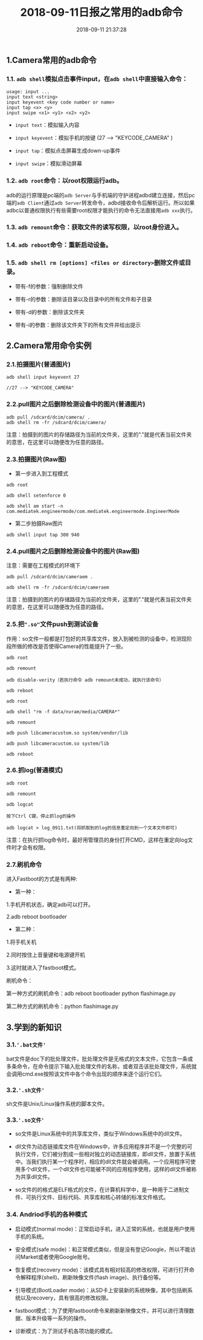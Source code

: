 ﻿---
title: 2018-09-11日报之常用的adb命令
comments: true
date: 2018-09-11 21:37:28
categories: 博客列表
tags: Camera tuning小组日报
about:

---

## 1.Camera常用的adb命令

### 1.1. `adb shell`模拟点击事件input，在`adb shell`中直接输入命令：

```
usage: input ...
input text <string>
input keyevent <key code number or name>
input tap <x> <y>
input swipe <x1> <y1> <x2> <y2>
```

* `input text`：模拟输入内容

* `input keyevent`：模拟手机的按键 (27 --> "KEYCODE_CAMERA" )

* `input tap`：模拟点击屏幕生成down-up事件

* `input swipe`：模拟滑动屏幕

### 1.2. `adb root`命令：以root权限运行adb。

adb的运行原理是pc端的`adb Server`与手机端的守护进程adbd建立连接，然后pc端的`adb Client`通过`adb Server`转发命令，adbd接收命令后解析运行。所以如果adbc以普通权限执行有些需要root权限才能执行的命令无法直接用`adb xxx`执行。

### 1.3. `adb remount`命令：获取文件的读写权限，以root身份进入。

### 1.4. `adb reboot`命令：重新启动设备。

### 1.5. `adb shell rm [options] <files or directory>`删除文件或目录。

* 带有-f的参数：强制删除文件

* 带有-r的参数：删除该目录以及目录中的所有文件和子目录

* 带有-d的参数：删除该文件夹

* 带有-i的参数：删除该文件夹下的所有文件并给出提示

## 2.Camera常用命令实例

### 2.1.拍摄图片(普通图片)

```
adb shell input keyevent 27

//27 --> "KEYCODE_CAMERA"
```

### 2.2.pull图片之后删除检测设备中的图片(普通图片)

```
adb pull /sdcard/dcim/camera/ .
adb shell rm -fr /sdcard/dcim/camera/
```

注意：拍摄到的图片的存储路径为当前的文件夹，这里的"."就是代表当前文件夹的意思，在这里可以随便改为任意的路径。

### 2.3.拍摄图片(Raw图)

* 第一步进入到工程模式

```
adb root

adb shell setenforce 0

adb shell am start -n com.mediatek.engineermode/com.mediatek.engineermode.EngineerMode
```

* 第二步拍摄Raw图片

```
adb shell input tap 300 940
```

### 2.4.pull图片之后删除检测设备中的图片(Raw图)

注意：需要在工程模式的环境下

```
adb pull /sdcard/dcim/cameraem .

adb shell rm -fr /sdcard/dcim/cameraem
```

注意：拍摄到的图片的存储路径为当前的文件夹，这里的"."就是代表当前文件夹的意思，在这里可以随便改为任意的路径。

### 2.5.把`".so"`文件push到测试设备

作用：so文件一般都是打包好的共享库文件，放入到被检测的设备中，检测现阶段所做的修改是否使得Camera的性能提升了一些。

```
adb root

adb remount

adb disable-verity（若执行命令 adb remount未成功，就执行该命令）

adb reboot

adb root

adb shell "rm -f data/nvram/media/CAMERA*"

adb remount

adb push libcameracustom.so system/vendor/lib

adb push libcameracustom.so system/lib

adb reboot
```

### 2.6.抓log(普通模式)

```
adb root

adb remount

adb logcat

按下Ctrl C键，停止抓log的操作

adb logcat > log_0911.txt(将抓取到的log的信息重定向到一个文本文件即可)
```

注意：在执行抓log命令时，最好用管理员的身份打开CMD，这样在重定向log文件时才会有权限。

### 2.7.刷机命令

进入Fastboot的方式是有两种:

* 第一种：

1.手机开机状态，确定adb可以打开。

2.adb reboot bootloader

* 第二种：

1.将手机关机

2.同时按住上音量键和电源键开机

3.这时就进入了fastboot模式。

刷机命令：

第一种方式的刷机命令：adb reboot bootloader python flashimage.py

第二种方式的刷机命令：python flashimage.py

## 3.学到的新知识

### 3.1.`'.bat文件'`

bat文件是doc下的批处理文件，批处理文件是无格式的文本文件，它包含一条或多条命令，在命令提示下输入批处理文件的名称，或者双击该批处理文件，系统就会调用cmd.exe按照该文件中各个命令出现的顺序来逐个运行它们。

### 3.2.`'.sh文件'`

sh文件是Unix/Linux操作系统的脚本文件。

### 3.3.`'.so文件'`

* so文件是Linux系统中的共享库文件，类似于Windows系统中的dll文件。

* dll文件为动态链接库文件在Windows中，许多应用程序并不是一个完整的可执行文件，它们被分割成一些相对独立的动态链接库，即dll文件，放置于系统中。当我们执行某一个程序时，相应的dll文件就会被调用。一个应用程序可使用多个dll文件，一个dll文件也可能被不同的应用程序使用，这样的dll文件被称为共享dll文件。

* so文件的的格式是ELF格式的文件，在计算机科学中，是一种用于二进制文件、可执行文件、目标代码、共享库和核心转储的标准文件格式。

### 3.4. Andriod手机的各种模式

* 启动模式(normal mode)：正常启动手机，进入正常的系统，也就是用户使用手机的系统。

* 安全模式(safe mode)：和正常模式类似，但是没有登记Google，所以不能访问Market或者使用Google账号。

* 恢复模式(recovery mode)：该模式具有相对较高的修改权限，可进行打开命令解释程序(shell)、刷新映像文件(flash image)、执行备份等。

* 引导模式(BootLoader mode)：从SD卡上安装新的系统映像，其中包括刷系统以及recovery，具有很高的修改权限。

* fastboot模式：为了使用fastboot命令来刷新新映像文件，并可以进行清理数据、版本升级等一系列的操作。

* 诊断模式：为了测试手机各项功能的模式。
